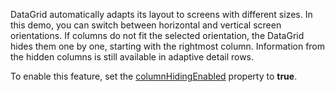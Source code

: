 DataGrid automatically adapts its layout to screens with different sizes. In this demo, you can switch between horizontal and vertical screen orientations. If columns do not fit the selected orientation, the DataGrid hides them one by one, starting with the rightmost column. Information from the hidden columns is still available in adaptive detail rows.
<!--split-->

To enable this feature, set the [columnHidingEnabled](/Documentation/ApiReference/UI_Components/dxDataGrid/Configuration/#columnHidingEnabled) property to **true**.
